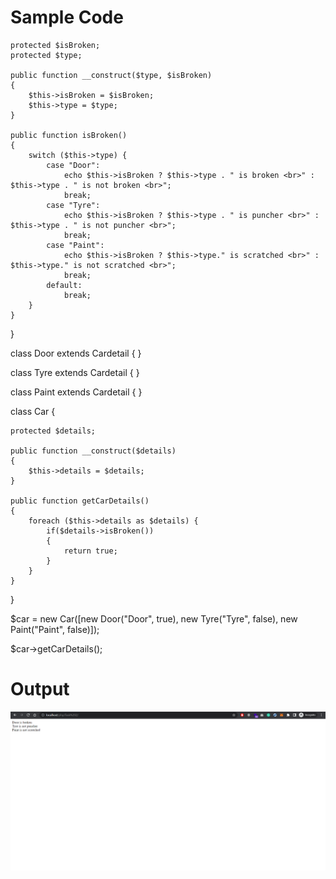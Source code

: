 <h1>Sample Code</h1>
<pre>
<?php
abstract class Cardetail
{

    protected $isBroken;
    protected $type;

    public function __construct($type, $isBroken)
    {
        $this->isBroken = $isBroken;
        $this->type = $type;
    }

    public function isBroken()
    {
        switch ($this->type) {
            case "Door":
                echo $this->isBroken ? $this->type . " is broken <br>" : $this->type . " is not broken <br>";
                break;
            case "Tyre":
                echo $this->isBroken ? $this->type . " is puncher <br>" : $this->type . " is not puncher <br>";
                break;
            case "Paint":
                echo $this->isBroken ? $this->type." is scratched <br>" : $this->type." is not scratched <br>";
                break;
            default:
                break;
        }
    }
}

class Door extends Cardetail
{
}

class Tyre extends Cardetail
{
}

class Paint extends Cardetail
{
}

class Car
{

    protected $details;

    public function __construct($details)
    {
        $this->details = $details;
    }

    public function getCarDetails()
    {
        foreach ($this->details as $details) {
            if($details->isBroken())
            {
                return true;
            }
        }
    }
}

$car = new Car([new Door("Door", true), new Tyre("Tyre", false), new Paint("Paint", false)]);

$car->getCarDetails();

</pre>
<h1>Output</h1>
<img src="https://github.com/veloukarthik2022/interview-tasks/blob/main/Task%202/result.png">